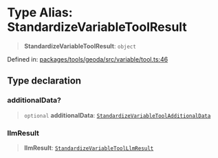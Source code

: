 # Type Alias: StandardizeVariableToolResult

> **StandardizeVariableToolResult**: `object`

Defined in: [packages/tools/geoda/src/variable/tool.ts:46](https://github.com/GeoDaCenter/openassistant/blob/bc4037be52d89829440fcc4aaa1010be73719d16/packages/tools/geoda/src/variable/tool.ts#L46)

## Type declaration

### additionalData?

> `optional` **additionalData**: [`StandardizeVariableToolAdditionalData`](StandardizeVariableToolAdditionalData.md)

### llmResult

> **llmResult**: [`StandardizeVariableToolLlmResult`](StandardizeVariableToolLlmResult.md)
